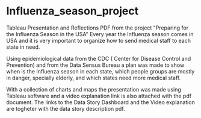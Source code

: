 # Influenza_season_project
Tableau Presentation and Reflections PDF from the project "Preparing for the Influenza Season in the USA"
Every year the Influenza season comes in USA and it is very important to organize how to send medical staff to each state in need.

Using epidemiological data from the CDC ( Center for Disease Control and Prevention) and from the Data Sensus Bureau a plan was made to show when is the Influenza season in each state, which people groups are mostly in danger, specially elderly, and which states need more medical staff.

With a collection of charts and maps the presentation was made using Tableau software and a video explanation link is also attached with the pdf document.
The links to the Data Story Dashboard and the Video explanation are togheter with the data story description pdf.
